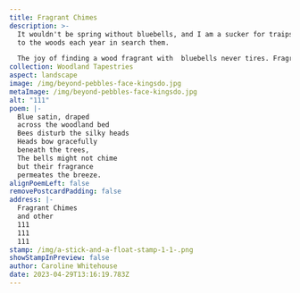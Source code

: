 ```yaml
---
title: Fragrant Chimes
description: >-
  It wouldn't be spring without bluebells, and I am a sucker for traipsing off
  to the woods each year in search them.

  The joy of finding a wood fragrant with  bluebells never tires. Fragrant Chimes is part of 'Woodland Tapestries' collection. I have also added two more little poems to this collection on my website. 
collection: Woodland Tapestries
aspect: landscape
image: /img/beyond-pebbles-face-kingsdo.jpg
metaImage: /img/beyond-pebbles-face-kingsdo.jpg
alt: "111"
poem: |-
  Blue satin, draped 
  across the woodland bed
  Bees disturb the silky heads 
  Heads bow gracefully 
  beneath the trees, 
  The bells might not chime
  but their fragrance 
  permeates the breeze.
alignPoemLeft: false
removePostcardPadding: false
address: |-
  Fragrant Chimes
  and other 
  111
  111
  111
stamp: /img/a-stick-and-a-float-stamp-1-1-.png
showStampInPreview: false
author: Caroline Whitehouse
date: 2023-04-29T13:16:19.783Z
---
```

